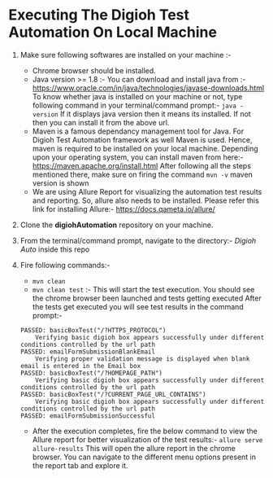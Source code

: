 
<h1>Executing The Digioh Test Automation On Local Machine</h1>

1. Make sure following softwares are installed on your machine :-
    * Chrome browser should be installed.
    * Java version >= 1.8 :- You can download and install java from :- https://www.oracle.com/in/java/technologies/javase-downloads.html
    To know whether java is installed on your machine or not, type following command in your terminal/command prompt:-
    `java -version`
    If it displays java version then it means its installed. If not then you can install it from the above url.
    * Maven is a famous dependancy management tool for Java. For Digioh Test Automation framework as well Maven is used.
    Hence, maven is required to be installed on your local machine.
    Depending upon your operating system, you can install maven from here:- https://maven.apache.org/install.html
    After following all the steps mentioned there, make sure on firing the command `mvn -v` maven version is shown
    * We are using Allure Report for visualizing the automation test results and reporting. So, allure also needs to be installed.
    Please refer this link for installing Allure:- https://docs.qameta.io/allure/

2. Clone the **digiohAutomation** repository on your machine.

3. From the terminal/command prompt, navigate to the directory:- *Digioh Auto* inside this repo

4. Fire following commands:-
    * `mvn clean`
    * `mvn clean test` :- This will start the test execution. You should see the chrome browser been launched and tests getting executed
    After the tests get executed you will see test results in the command prompt:-
    ```
    PASSED: basicBoxTest("/?HTTPS_PROTOCOL")
        Verifying basic digioh box appears successfully under different conditions controlled by the url path
    PASSED: emailFormSubmissionBlankEmail
        Verifying proper validation message is displayed when blank email is entered in the Email box
    PASSED: basicBoxTest("/?HOMEPAGE_PATH")
        Verifying basic digioh box appears successfully under different conditions controlled by the url path
    PASSED: basicBoxTest("/?CURRENT_PAGE_URL_CONTAINS")
        Verifying basic digioh box appears successfully under different conditions controlled by the url path
    PASSED: emailFormSubmissionSuccessful
    ```
    * After the execution completes, fire the below command to view the Allure report for better visualization of the test results:-
    `allure serve allure-results`
    This will open the allure report in the chrome browser. You can navigate to the different menu options present in the report tab and explore it. 
